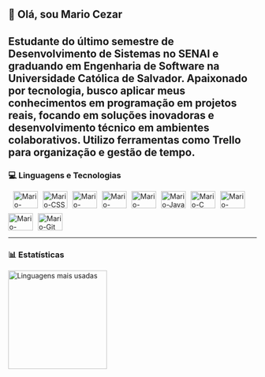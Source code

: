 ## 👋 Olá, sou Mario Cezar

Estudante do último semestre de Desenvolvimento de Sistemas no SENAI e graduando em Engenharia de Software na Universidade Católica de Salvador. Apaixonado por tecnologia, busco aplicar meus conhecimentos em programação em projetos reais, focando em soluções inovadoras e desenvolvimento técnico em ambientes colaborativos. Utilizo ferramentas como Trello para organização e gestão de tempo.
---

### 💻 Linguagens e Tecnologias

<div style="display: flex; flex-wrap: wrap; gap: 10px; align-items: center;"><br>
  <!-- Front-end -->
  <img title="HTML5" alt="Mario-HTML" height="35" width="50" src="https://cdn.jsdelivr.net/gh/devicons/devicon/icons/html5/html5-original.svg" />
  <img title="CSS3" alt="Mario-CSS" height="35" width="50" src="https://cdn.jsdelivr.net/gh/devicons/devicon/icons/css3/css3-original.svg" />
  <img title="JavaScript" alt="Mario-JavaScript" height="35" width="50" src="https://cdn.jsdelivr.net/gh/devicons/devicon/icons/javascript/javascript-original.svg" />

  <!-- Back-end -->
  <img title="Node.js" alt="Mario-Node" height="35" width="50" src="https://cdn.jsdelivr.net/gh/devicons/devicon/icons/nodejs/nodejs-original.svg" />
  <img title="Prisma ORM" alt="Mario-Prisma" height="35" width="50" src="https://cdn.jsdelivr.net/gh/devicons/devicon/icons/prisma/prisma-original.svg" />
  <img title="Java" alt="Mario-Java" height="35" width="50" src="https://cdn.jsdelivr.net/gh/devicons/devicon/icons/java/java-original.svg" />
  <img title="Linguagem C" alt="Mario-C" height="35" width="50" src="https://cdn.jsdelivr.net/gh/devicons/devicon/icons/c/c-original.svg" />

  <!-- Banco de Dados -->
  <img title="MySQL" alt="Mario-MySQL" height="35" width="50" src="https://cdn.jsdelivr.net/gh/devicons/devicon/icons/mysql/mysql-original.svg" />
  <img title="PostgreSQL" alt="Mario-PostgreSQL" height="35" width="50" src="https://cdn.jsdelivr.net/gh/devicons/devicon/icons/postgresql/postgresql-original-wordmark.svg" />

  <!-- Ferramentas -->
  <img title="Git" alt="Mario-Git" height="35" width="50" src="https://cdn.jsdelivr.net/gh/devicons/devicon/icons/git/git-original.svg" />
</div>

---

### 📊 Estatísticas

<p>
  <img 
    align="left" 
    height="200" 
    src="https://github-readme-stats.vercel.app/api/top-langs/?username=Mario070&theme=tokyonight&layout=compact&custom_title=Tecnologias&langs_count=9" 
    alt="Linguagens mais usadas"
  />
</p>
